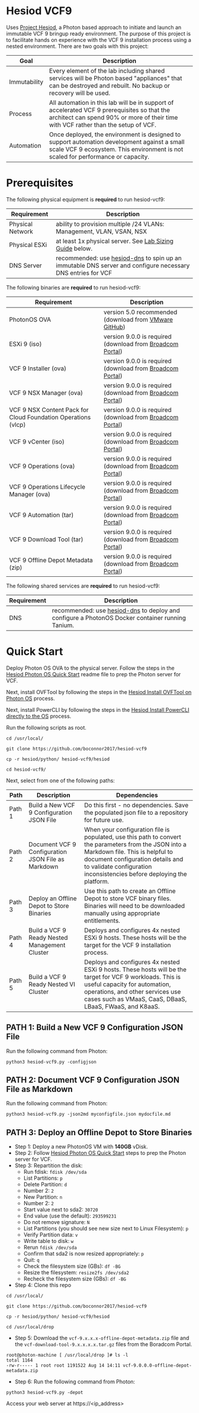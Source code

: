 # Hesiod VCF9
Uses [Project Hesiod](https://github.com/boconnor2017/hesiod), a Photon based approach to initiate and launch an immutable VCF 9 bringup ready environment. The purpose of this project is to facilitate hands on experience with the VCF 9 installation process using a nested environment. There are two goals with this project:

| Goal | Description |
|------|-------------|
| Immutability | Every element of the lab including shared services will be Photon based "appliances" that can be destroyed and rebuilt. No backup or recovery will be used. |
| Process | All automation in this lab will be in support of accelerated VCF 9 prerequisites so that the architect can spend 90% or more of their time with VCF rather than the setup of VCF. |
| Automation | Once deployed, the environment is designed to support automation development against a small scale VCF 9 ecosystem. This environment is not scaled for performance or capacity. |

# Prerequisites
The following physical equipment is **required** to run hesiod-vcf9:

| Requirement | Description |
|-------------|-------------|
| Physical Network | ability to provision multiple /24 VLANs: Management, VLAN, VSAN, NSX |
| Physical ESXi | at least 1x physical server. See [Lab Sizing Guide](#lab-sizing-guide) below. |
| DNS Server | recommended: use [hesiod-dns](https://github.com/boconnor2017/hesiod-dns) to spin up an immutable DNS server and configure necessary DNS entries for VCF |

The following binaries are **required** to run hesiod-vcf9:

| Requirement | Description |
|-------------|-------------|
| PhotonOS OVA | version 5.0 recommended (download from [VMware GitHub](https://vmware.github.io/photon/)) |
| ESXi 9 (iso) | version 9.0.0 is required (download from [Broadcom Portal](https://support.broadcom.com/web/ecx)) |
| VCF 9 Installer (ova) | version 9.0.0 is required (download from [Broadcom Portal](https://support.broadcom.com/web/ecx)) |
| VCF 9 NSX Manager (ova) | version 9.0.0 is required (download from [Broadcom Portal](https://support.broadcom.com/web/ecx)) |
| VCF 9 NSX Content Pack for Cloud Foundation Operations (vlcp) | version 9.0.0 is required (download from [Broadcom Portal](https://support.broadcom.com/web/ecx)) |
| VCF 9 vCenter (iso) | version 9.0.0 is required (download from [Broadcom Portal](https://support.broadcom.com/web/ecx)) |
| VCF 9 Operations (ova) | version 9.0.0 is required (download from [Broadcom Portal](https://support.broadcom.com/web/ecx)) |
| VCF 9 Operations Lifecycle Manager (ova) | version 9.0.0 is required (download from [Broadcom Portal](https://support.broadcom.com/web/ecx)) |
| VCF 9 Automation (tar) | version 9.0.0 is required (download from [Broadcom Portal](https://support.broadcom.com/web/ecx)) |
| VCF 9 Download Tool (tar) | version 9.0.0 is required (download from [Broadcom Portal](https://support.broadcom.com/web/ecx)) |
| VCF 9 Offline Depot Metadata (zip) | version 9.0.0 is required (download from [Broadcom Portal](https://support.broadcom.com/web/ecx)) |


The following shared services are **required** to run hesiod-vcf9:

| Requirement | Description |
|-------------|-------------|
| DNS | recommended: use [hesiod-dns](https://github.com/boconnor2017/hesiod-dns) to deploy and configure a PhotonOS Docker container running Tanium. |

# Quick Start
Deploy Photon OS OVA to the physical server. Follow the steps in the [Hesiod Photon OS Quick Start](https://github.com/boconnor2017/hesiod/blob/main/photon/readme.md) readme file to prep the Photon server for VCF. 

Next, install OVFTool by following the steps in the [Hesiod Install OVFTool on Photon OS](https://github.com/boconnor2017/hesiod/tree/main/ovftool) process.

Next, install PowerCLI by following the steps in the [Hesiod Install PowerCLI directly to the OS](https://github.com/boconnor2017/hesiod/blob/main/powershell/readme.md) process.

Run the following scripts as root.
```
cd /usr/local/
```
```
git clone https://github.com/boconnor2017/hesiod-vcf9
```
```
cp -r hesiod/python/ hesiod-vcf9/hesiod
```
```
cd hesiod-vcf9/
```

Next, select from one of the following paths:

| Path   | Description | Dependencies | 
|--------|-------------|--------------|
| Path 1 | Build a New VCF 9 Configuration JSON File | Do this first - no dependencies. Save the populated json file to a repository for future use. |
| Path 2 | Document VCF 9 Configuration JSON File as Markdown | When your configuration file is populated, use this path to convert the parameters from the JSON into a Markdown file. This is helpful to document configuration details and to validate configuration inconsistencies before deploying the platform. |
| Path 3 | Deploy an Offline Depot to Store Binaries| Use this path to create an Offline Depot to store VCF binary files. Binaries will need to be downloaded manually using appropriate entitlements. |
| Path 4 | Build a VCF 9 Ready Nested Management Cluster | Deploys and configures 4x nested ESXi 9 hosts. These hosts will be the target for the VCF 9 installation process. |
| Path 5 | Build a VCF 9 Ready Nested VI Cluster | Deploys and configures 4x nested ESXi 9 hosts. These hosts will be the target for VCF 9 workloads. This is useful capacity for automation, operations, and other services use cases such as VMaaS, CaaS, DBaaS, LBaaS, FWaaS, and K8aaS. |



## PATH 1: Build a New VCF 9 Configuration JSON File

Run the following command from Photon:
```
python3 hesiod-vcf9.py -configjson
```

## PATH 2: Document VCF 9 Configuration JSON File as Markdown

Run the following command from Photon:
```
python3 hesiod-vcf9.py -json2md myconfigfile.json mydocfile.md
```

## PATH 3: Deploy an Offline Depot to Store Binaries

* Step 1: Deploy a new PhotonOS VM with **140GB** vDisk. 
* Step 2: Follow [Hesiod Photon OS Quick Start](https://github.com/boconnor2017/hesiod/blob/main/photon/readme.md) steps to prep the Photon server for VCF.
* Step 3: Repartition the disk:
    * Run fdisk: `fdisk /dev/sda`
    * List Partitions: `p`
    * Delete Partition: `d`
    * Number 2: `2`
    * New Partition: `n`
    * Number 2: `2`
    * Start value next to sda2: `30720`
    * End value (use the default): `293599231`
    * Do not remove signature: `N`
    * List Partitions (you should see new size next to Linux Filesystem): `p`
    * Verify Partition data: `v`
    * Write table to disk: `w`
    * Rerun `fdisk /dev/sda`
    * Confirm that sda2 is now resized appropriately: `p`
    * Quit: `q`
    * Check the filesystem size (GBs): `df -BG`
    * Resize the filesystem: `resize2fs /dev/sda2`
    * Recheck the filesystem size (GBs): `df -BG`
* Step 4: Clone this repo
```
cd /usr/local/
```
```
git clone https://github.com/boconnor2017/hesiod-vcf9
```
```
cp -r hesiod/python/ hesiod-vcf9/hesiod
```
```
cd /usr/local/drop
```
* Step 5: Download the `vcf-9.x.x.x-offline-depot-metadata.zip` file and the `vcf-download-tool-9.x.x.x.x.tar.gz` files from the Boradcom Portal.
```
root@photon-machine [ /usr/local/drop ]# ls -l
total 1164
-rw-r----- 1 root root 1191522 Aug 14 14:11 vcf-9.0.0.0-offline-depot-metadata.zip
```
* Step 6: Run the following command from Photon:
```
python3 hesiod-vcf9.py -depot
```   

Access your web server at https://<ip_address>